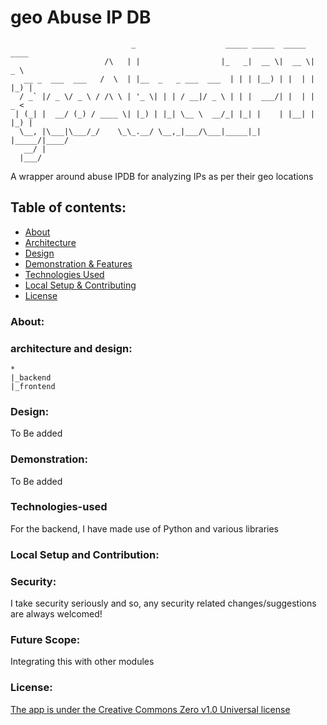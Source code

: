 # geo Abuse IP DB

```
                           _                    _____ _____  _____  ____  
                     /\   | |                  |_   _|  __ \|  __ \|  _ \ 
   __ _  ___  ___   /  \  | |__  _   _ ___  ___  | | | |__) | |  | | |_) |
  / _` |/ _ \/ _ \ / /\ \ | '_ \| | | / __|/ _ \ | | |  ___/| |  | |  _ < 
 | (_| |  __/ (_) / ____ \| |_) | |_| \__ \  __/_| |_| |    | |__| | |_) |
  \__, |\___|\___/_/    \_\_.__/ \__,_|___/\___|_____|_|    |_____/|____/ 
   __/ |                                                                  
  |___/                                                                       

```
A wrapper around abuse IPDB for analyzing IPs as per their geo locations

## Table of contents:
- [About](#About)
- [Architecture](#architecture-and-design)
- [Design](#design)
- [Demonstration & Features](#demonstration)
- [Technologies Used](#technologies-used)
- [Local Setup & Contributing](#contributing)
- [License](#license)

### About:

### architecture and design:


```
*
|_backend
|_frontend

```
### Design:
To Be added

### Demonstration:
To Be added

### Technologies-used
For the backend, I have made use of Python and various libraries

### Local Setup and Contribution:

### Security:
I take security seriously and so, any security related changes/suggestions are always welcomed!

### Future Scope:
Integrating this with other modules

### License:
<a href="https://github.com/JadenFurtado/selfHelpApp/blob/main/LICENSE">The app is under the Creative Commons Zero v1.0 Universal license</a>

